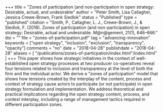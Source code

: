 +++
title = "Zones of participation (and non-participation in open strategy: Desirable, actual, and undesirable"
author = "Peter Smith, Lisa Callagher, Jessica Crewe-Brown, Frank Siedlok"
status = "Published"
type = "published"
citation = "Smith, P., Callagher, L. J., Crewe-Brown, J., & Siedlok, F. (2018). Zones of participation (and non-participation) in open strategy: Desirable, actual and undesirable. M@n@gement, 21(1), 646–666."
doi = ""
file = "zones-of-participation.pdf"
tag = "advancing-innovation"
keywords = ["open strategy", "inclusion", "exclusion", "transparency", "opacity"]
comments = "no"
date = "2018-04-28"
publishdate = "2018-04-28"
aliases = [
	"/publications/zones-of-particpation/index.html"/index.html"
]
+++
This paper shows how strategic initiatives in the context of well-established
open strategy processes at two producer co-operatives reveal
four tensions related to inclusion and transparency at the level of both the
firm and the individual actor. We derive a “zones of participation” model
that shows how tensions created by the interplay of the content, process
and context of strategy cause actors to participate (or not participate) in
open strategy formulation and implementation. We address theoretical and
practical implications regarding the open strategy content, process, and
context interplay, including a range of management tactics required in
different participation zones.
